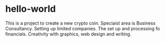 # hello-world
This is a project to create a new crypto coin.
Speciaist area is Business Consultancy.
Setting up limited companies.
The set up and processing fo financials.
Creativity with graphics, web design and writing.

